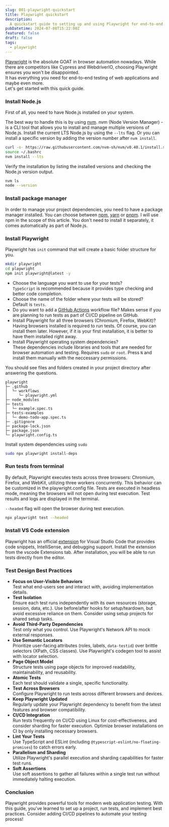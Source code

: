```yaml
---
slug: 001-playwright-quickstart
title: Playwright quickstart
description:
  A quickstart guide to setting up and using Playwright for end-to-end testing of web applications.
pubDatetime: 2024-07-08T15:22:00Z
featured: false
draft: false
tags:
  - playwright
---
```


[Playwright](https://playwright.dev/) is the absolute GOAT in browser automation nowadays.
While there are competitors like Cypress and WebdriverIO, choosing Playwright ensures you won't be disappointed.  
It has everything you need for end-to-end testing of web applications and maybe even more.  
Let's get started with this quick guide.

### Install Node.js

First of all, you need to have Node.js installed on your system.  

The best way to handle this is by using [nvm](https://github.com/nvm-sh/nvm).
nvm (Node Version Manager) - is a CLI tool that allows you to install and manage multiple versions of Node.js.
Install the current LTS Node.js by using the `--lts` flag. Or you can install a specific version by adding the version number after `nvm install`.

```bash
curl -o- https://raw.githubusercontent.com/nvm-sh/nvm/v0.40.1/install.sh | bash
source ~/.bashrc
nvm install --lts
```

Verify the installation by listing the installed versions and checking the Node.js version output.

```bash
nvm ls
node --version
```

### Install package manager

In order to manage your project dependencies, you need to have a package manager installed.
You can choose between [npm](https://docs.npmjs.com/), [yarn](https://yarnpkg.com/) or [pnpm](https://pnpm.io/).
I will use npm in the scope of this article. You don't need to install it separately, it comes automatically as part of Node.js.

### Install Playwright

Playwright has `init` command that will create a basic folder structure for you.

```bash
mkdir playwright
cd playwright
npm init playwright@latest -y
```

* Choose the language you want to use for your tests?  
`TypeScript` is recommended because it provides type checking and better code completion.
* Choose the name of the folder where your tests will be stored?  
Default is `tests`.
* Do you want to add a [GitHub Actions](https://github.com/features/actions) workflow file?
Makes sense if you are planning to run tests as part of CI/CD pipeline on GitHub.
* Install Playwright for all three browsers (Chromium, Firefox, WebKit)?  
Having browsers installed is required to run tests. Of course, you can install them later.
However, if it is your first installation, it is better to have them installed right away.
* Install Playwright operating system dependencies?  
These dependencies include libraries and tools that are needed for browser automation and testing. Requires `sudo` or `root`. Press `N` and install them manually with the neccessary permissions.

You should see files and folders created in your project directory after answering the questions.

```text
playwright
├─ .github
│  └─ workflows
│     └─ playwright.yml
├─ node_modules
├─ tests
│  └─ example.spec.ts
├─ tests-examples
|  └─ demo-todo-app.spec.ts
├─ .gitignore
├─ package-lock.json
├─ package.json
└─ playwright.config.ts
```

Install system dependencies using `sudo`

```bash
sudo npx playwright install-deps
```

### Run tests from terminal

By default, Playwright executes tests across three browsers: Chromium, Firefox, and WebKit, utilizing three workers concurrently. This behavior can be customized in the playwright.config file. Tests are executed in headless mode, meaning the browsers will not open during test execution. Test results and logs are displayed in the terminal.

`--headed` flag will open the browser during test execution.

```bash
npx playwright test --headed
```

### Install VS Code extension

Playwright has an official [extension](https://playwright.dev/docs/getting-started-vscode)
for Visual Studio Code that provides code snippets, IntelliSense, and debugging support. Install the extension from the vscode Extensions tab. After installation, you will be able to run tests directly from the editor.

### Test Design Best Practices

* **Focus on User-Visible Behaviors**  
Test what end-users see and interact with, avoiding implementation details.
* **Test Isolation**  
Ensure each test runs independently with its own resources (storage, session, data, etc.). Use before/after hooks for setup/teardown, but avoid excessive reliance on them. Consider using setup projects for shared setup tasks.
* **Avoid Third-Party Dependencies**  
Test only what you control. Use Playwright's Network API to mock external responses.
* **Use Semantic Locators**  
Prioritize user-facing attributes (roles, labels, `data-testid`) over brittle selectors (XPath, CSS classes). Use Playwright's codegen tool to assist with locator selection.
* **Page Object Model**  
Structure tests using page objects for improved readability, maintainability, and reusability.
* **Atomic Tests**  
Each test should validate a single, specific functionality.
* **Test Across Browsers**  
Configure Playwright to run tests across different browsers and devices.
* **Keep Playwright Updated**  
Regularly update your Playwright dependency to benefit from the latest features and browser compatibility.
* **CI/CD Integration**  
Run tests frequently on CI/CD using Linux for cost-effectiveness, and consider sharding for faster execution. Optimize browser installations on CI by only installing necessary browsers.
* **Lint Your Tests**  
Use TypeScript and ESLint (including `@typescript-eslint/no-floating-promises`) to catch errors early.
* **Parallelism and Sharding**  
Utilize Playwright's parallel execution and sharding capabilities for faster test runs.
* **Soft Assertions**  
Use soft assertions to gather all failures within a single test run without immediately halting execution.

### Conclusion

Playwright provides powerful tools for modern web application testing. With this guide, you've learned to set up a project,
run tests, and implement best practices. Consider adding CI/CD pipelines to automate your testing process!
